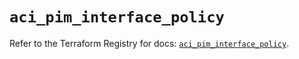 # `aci_pim_interface_policy`

Refer to the Terraform Registry for docs: [`aci_pim_interface_policy`](https://registry.terraform.io/providers/ciscodevnet/aci/2.17.0/docs/resources/pim_interface_policy).
